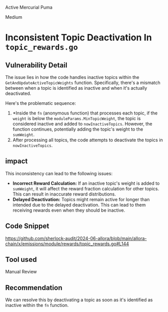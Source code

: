 Active Mercurial Puma

Medium

# Inconsistent Topic Deactivation In `topic_rewards.go`

## Vulnerability Detail

The issue lies in how the code handles inactive topics within the `GetAndUpdateActiveTopicWeights` function. Specifically, there's a mismatch between when a topic is identified as inactive and when it's actually deactivated.

Here's the problematic sequence:

1. *Inside the `fn` (anonymous function) that processes each topic, if the `weight` is below the `moduleParams.MinTopicWeight`, the topic is considered inactive and added to `nowInactiveTopics`. However, the function continues, potentially adding the topic's weight to the `sumWeight`.
2. After processing all topics, the code attempts to deactivate the topics in `nowInactiveTopics`.


## impact

This inconsistency can lead to the following issues:

- **Incorrect Reward Calculation:** If an inactive topic's weight is added to `sumWeight`, it will affect the reward fraction calculation for other topics. This can result in inaccurate reward distributions.
- **Delayed Deactivation:** Topics might remain active for longer than intended due to the delayed deactivation. This can lead to them receiving rewards even when they should be inactive.


## Code Snippet

https://github.com/sherlock-audit/2024-06-allora/blob/main/allora-chain/x/emissions/module/rewards/topic_rewards.go#L144

## Tool used

Manual Review

## Recommendation

We can resolve this by deactivating a topic as soon as it's identified as inactive within the `fn` function. 
